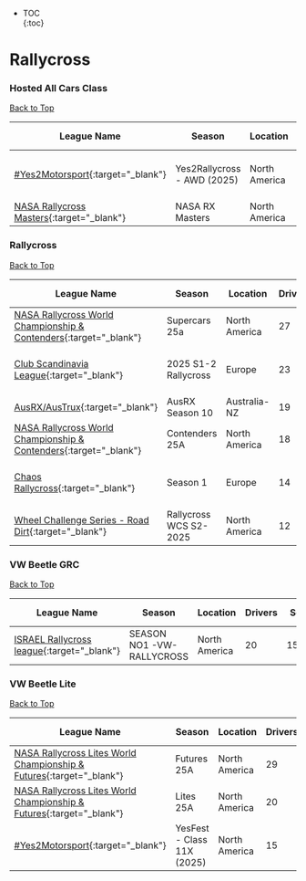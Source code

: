 * TOC  
{:toc}

# Rallycross

### Hosted All Cars Class

[Back to Top](#)  

| League Name | Season | Location | Drivers | SoF | Setup | Upcoming Race | New York | London | Sydney |
|--------------------------------------------------------------------------------------------------------------------|------------------------------|-------------|-------|----|-----|-----------------------------------|-----------------------|-----------------------|------------------------|
|[\#Yes2Motorsport](https://members.iracing.com/membersite/member/LeagueView.do?league=5789){:target="_blank"} |Yes2Rallycross \- AWD \(2025\) |North America |15 |2309 |Fixed |Lucas Oil Indianapolis Raceway Park |Thu, May 22 08:20PM EDT |Fri, May 23 01:20AM BST |Fri, May 23 10:20AM AEST |
|[NASA Rallycross Masters](https://members.iracing.com/membersite/member/LeagueView.do?league=9777){:target="_blank"} |NASA RX Masters |North America |14 |3115 | | | | | |

### Rallycross

[Back to Top](#)  

| League Name | Season | Location | Drivers | SoF | Setup | Upcoming Race | New York | London | Sydney |
|-------------------------------------------------------------------------------------------------------------------------------------------|-----------------------|-------------|-------|----|-----|--------------------|-----------------------|-----------------------|------------------------|
|[NASA Rallycross World Championship & Contenders](https://members.iracing.com/membersite/member/LeagueView.do?league=331){:target="_blank"} |Supercars 25a |North America |27 |5169 | | | | | |
|[Club Scandinavia League](https://members.iracing.com/membersite/member/LeagueView.do?league=1367){:target="_blank"} |2025 S1\-2 Rallycross |Europe |23 |1828 |Both |Sonoma Raceway |Sun, May 25 02:00PM EDT |Sun, May 25 07:00PM BST |Mon, May 26 04:00AM AEST |
|[AusRX/AusTrux](https://members.iracing.com/membersite/member/LeagueView.do?league=6042){:target="_blank"} |AusRX Season 10 |Australia-NZ |19 |2404 | | | | | |
|[NASA Rallycross World Championship & Contenders](https://members.iracing.com/membersite/member/LeagueView.do?league=331){:target="_blank"} |Contenders 25A |North America |18 |2968 | | | | | |
|[Chaos Rallycross](https://members.iracing.com/membersite/member/LeagueView.do?league=12108){:target="_blank"} |Season 1 |Europe |14 |1485 | |Summit Point Raceway |Sun, May 25 02:10PM EDT |Sun, May 25 07:10PM BST |Mon, May 26 04:10AM AEST |
|[Wheel Challenge Series \- Road Dirt](https://members.iracing.com/membersite/member/LeagueView.do?league=11929){:target="_blank"} |Rallycross WCS S2\-2025 |North America |12 |1550 |Both | | | | |

### VW Beetle GRC

[Back to Top](#)  

| League Name | Season | Location | Drivers | SoF | Setup | Upcoming Race | New York | London | Sydney |
|----------------------------------------------------------------------------------------------------------------------|-----------------------------|-------------|-------|----|-----|-------------|--------|------|------|
|[ISRAEL Rallycross league](https://members.iracing.com/membersite/member/LeagueView.do?league=12041){:target="_blank"} |SEASON NO1  \-VW\- RALLYCROSS |North America |20 |1503 | | | | | |

### VW Beetle Lite

[Back to Top](#)  

| League Name | Season | Location | Drivers | SoF | Setup | Upcoming Race | New York | London | Sydney |
|-----------------------------------------------------------------------------------------------------------------------------------------------|-----------------------------|-------------|-------|----|-----|-------------|--------|------|------|
|[NASA Rallycross Lites World Championship & Futures](https://members.iracing.com/membersite/member/LeagueView.do?league=9036){:target="_blank"} |Futures 25A |North America |29 |2659 | | | | | |
|[NASA Rallycross Lites World Championship & Futures](https://members.iracing.com/membersite/member/LeagueView.do?league=9036){:target="_blank"} |Lites 25A |North America |20 |4499 | | | | | |
|[\#Yes2Motorsport](https://members.iracing.com/membersite/member/LeagueView.do?league=5789){:target="_blank"} |YesFest \- Class 11X \(2025\) |North America |15 |2056 |Fixed | | | | |


